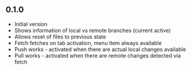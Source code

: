 ## 0.1.0

- Initial version
- Shows information of local vs remote branches (current active)
- Allows reset of files to previous state
- Fetch fetches on tab activation, menu item always available
- Push works - activated when there are actual local changes available
- Pull works - activated when there are remote changes detected via fetch
